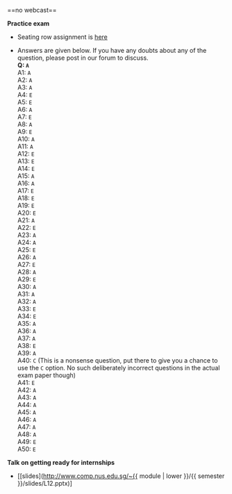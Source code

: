 ==no webcast==

**Practice exam**

* Seating row assignment is [here](https://docs.google.com/spreadsheets/d/e/2PACX-1vTSnp6t_MzmNDS2Jg5GPWkHoJmX0ISL_XBz86Z2n_CxvEkwHw4yZCWxaDZbRFb6PBotFQRPZXfreJwI/pubhtml?gid=0&single=true)

* Answers are given below. If you have any doubts about any of the question, please post in our forum to discuss.<br>
  **Q: `A`**<br>
  A1: `A`<br>
  A2: `A`<br>
  A3: `A`<br>
  A4: `E`<br>
  A5: `E`<br>
  A6: `A`<br>
  A7: `E`<br>
  A8: `A`<br>
  A9: `E`<br>
  A10: `A`<br>
  A11: `A`<br>
  A12: `E`<br>
  A13: `E`<br>
  A14: `E`<br>
  A15: `A`<br>
  A16: `A`<br>
  A17: `E`<br>
  A18: `E`<br>
  A19: `E`<br>
  A20: `E`<br>
  A21: `A`<br>
  A22: `E`<br>
  A23: `A`<br>
  A24: `A`<br>
  A25: `E`<br>
  A26: `A`<br>
  A27: `E`<br>
  A28: `A`<br>
  A29: `E`<br>
  A30: `A`<br>
  A31: `A`<br>
  A32: `A`<br>
  A33: `E`<br>
  A34: `E`<br>
  A35: `A`<br>
  A36: `A`<br>
  A37: `A`<br>
  A38: `E`<br>
  A39: `A`<br>
  A40: `C` (This is a nonsense question, put there to give you a chance to use the `C` option. No such deliberately incorrect questions in the actual exam paper though)<br>
  A41: `E`<br>
  A42: `A`<br>
  A43: `A`<br>
  A44: `A`<br>
  A45: `A`<br>
  A46: `A`<br>
  A47: `A`<br>
  A48: `A`<br>
  A49: `E`<br>
  A50: `E`<br>


**Talk on getting ready for internships**

* [[slides](http://www.comp.nus.edu.sg/~{{ module | lower }}/{{ semester }}/slides/L12.pptx)]